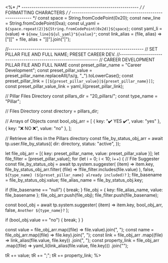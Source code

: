 <%*
/* ---------------------------------------------------------- */
/*                    FORMATTING CHARACTERS                   */
/* ---------------------------------------------------------- */
const space = String.fromCodePoint(0x20);
const new_line = String.fromCodePoint(0xa);
const ul_yaml = `${space.repeat(2)}${String.fromCodePoint(0x2d)}${space}`;
const yaml_li = (value) => `${new_line}${ul_yaml}"${value}"`;
const link_alias = (file, alias) => ["[[" + file, alias + "]]"].join("|");

//-------------------------------------------------------------------
// SET PILLAR FILE AND FULL NAME; PRESET CAREER DEV.
//-------------------------------------------------------------------
// CAREER DEVELOPMENT PILLAR FILE AND FULL NAME
const preset_pillar_name = "Career Development";
const preset_pillar_value = preset_pillar_name.replaceAll(/\s/g, "_").toLowerCase();
const preset_pillar_link = `[[${preset_pillar_value}|${preset_pillar_name}]]`;
const preset_pillar_value_link = yaml_li(preset_pillar_link);

// Pillar Files Directory
const pillars_dir = "20_pillars/";
const type_name = "Pillar";

// Files Directory
const directory = pillars_dir;

// Arrays of Objects
const bool_obj_arr = [
  { key: "✔️ YES ✔️", value: "yes" },
  { key: "❌ NO ❌", value: "no" },
];

// Retrieve all files in the Pillars directory
const file_by_status_obj_arr = await tp.user.file_by_status({
  dir: directory,
  status: "active",
});

let file_obj_arr = [{ key: preset_pillar_name, value: preset_pillar_value }];
let file_filter = [preset_pillar_value];
for (let i = 0; i < 10; i++) {
  // File Suggester
  const file_by_status_obj = await tp.system.suggester(
    (item) => item.key,
    file_by_status_obj_arr.filter(
      (file) => !file_filter.includes(file.value)
    ),
    false,
    `${type_name} (${preset_pillar_name} already included)?`
  );
  file_basename = file_by_status_obj.value;
  file_alias_name = file_by_status_obj.key;

  if (file_basename == "null") {
    break;
  }
  file_obj = { key: file_alias_name, value: file_basename };
  file_obj_arr.push(file_obj);
  file_filter.push(file_basename);

  const bool_obj = await tp.system.suggester(
    (item) => item.key,
    bool_obj_arr,
    false,
    `Another ${type_name}?`
  );

  if (bool_obj.value == "no") {
    break;
  }
}

const value = file_obj_arr.map((file) => file.value).join(", ");
const name = file_obj_arr.map((file) => file.key).join(", ");
const link = file_obj_arr
  .map((file) => link_alias(file.value, file.key))
  .join(", ");
const property_link = file_obj_arr
  .map((file) => yaml_li(link_alias(file.value, file.key)))
  .join("");

tR += value;
tR += ";";
tR += property_link;
%>
